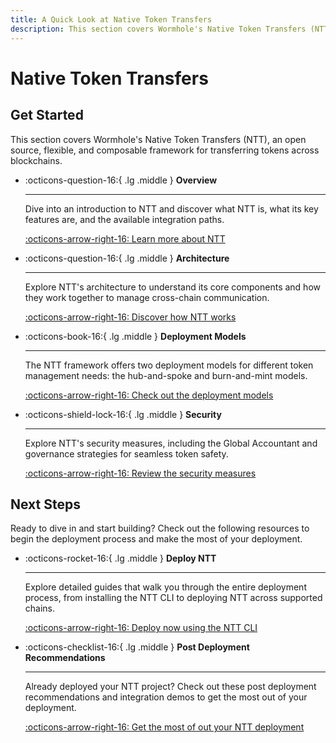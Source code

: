 ```yaml
---
title: A Quick Look at Native Token Transfers
description: This section covers Wormhole's Native Token Transfers (NTT), an open source, flexible, and composable framework for transferring tokens across blockchains.
---
```


# Native Token Transfers

## Get Started

This section covers Wormhole's Native Token Transfers (NTT), an open source, flexible, and composable framework for transferring tokens across blockchains.

<div class="grid cards" markdown>

-   :octicons-question-16:{ .lg .middle } **Overview**

    ---

    Dive into an introduction to NTT and discover what NTT is, what its key features are, and the available integration paths.

    [:octicons-arrow-right-16: Learn more about NTT](/docs/learn/messaging/native-token-transfers/overview/)

-   :octicons-question-16:{ .lg .middle } **Architecture**

    ---

    Explore NTT's architecture to understand its core components and how they work together to manage cross-chain communication.

    [:octicons-arrow-right-16: Discover how NTT works](/docs/learn/messaging/native-token-transfers/architecture/)

-   :octicons-book-16:{ .lg .middle } **Deployment Models**

    ---

    The NTT framework offers two deployment models for different token management needs: the hub-and-spoke and burn-and-mint models.

    [:octicons-arrow-right-16: Check out the deployment models](/docs/learn/messaging/native-token-transfers/deployment/)

-   :octicons-shield-lock-16:{ .lg .middle } **Security**

    ---

    Explore NTT's security measures, including the Global Accountant and governance strategies for seamless token safety.

    [:octicons-arrow-right-16: Review the security measures](/docs/learn/messaging/native-token-transfers/security/)

</div>

## Next Steps

Ready to dive in and start building? Check out the following resources to begin the deployment process and make the most of your deployment.

<div class="grid cards" markdown>

-   :octicons-rocket-16:{ .lg .middle } **Deploy NTT**

    ---

    Explore detailed guides that walk you through the entire deployment process, from installing the NTT CLI to deploying NTT across supported chains.

    [:octicons-arrow-right-16: Deploy now using the NTT CLI](/docs/build/contract-integrations/native-token-transfers/deployment-process/)

-   :octicons-checklist-16:{ .lg .middle } **Post Deployment Recommendations**

    ---

    Already deployed your NTT project? Check out these post deployment recommendations and integration demos to get the most out of your deployment.

    [:octicons-arrow-right-16: Get the most of out your NTT deployment](/docs/build/contract-integrations/native-token-transfers/deployment-process/post-deployment/)

</div>
